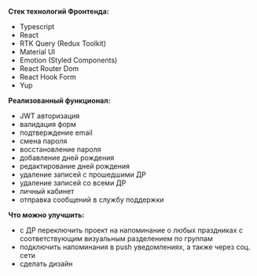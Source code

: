 **Стек технологий Фронтенда:**
- Typescript
- React
- RTK Query (Redux Toolkit)
- Material UI
- Emotion (Styled Components)
- React Router Dom
- React Hook Form
- Yup

**Реализованный функционал:**
- JWT авторизация
- валидация форм
- подтверждение email
- смена пароля
- восстановление пароля
- добавление дней рождения
- редактирование дней рождения
- удаление записей с прошедшими ДР
- удаление записей со всеми ДР
- личный кабинет
- отправка сообщений в службу поддержки

**Что можно улучшить:**
- с ДР переключить проект на напоминание о любых праздниках с соответствующим визуальным разделением по группам
- подключить напоминания в push уведомлениях, а также через соц. сети
- сделать дизайн
